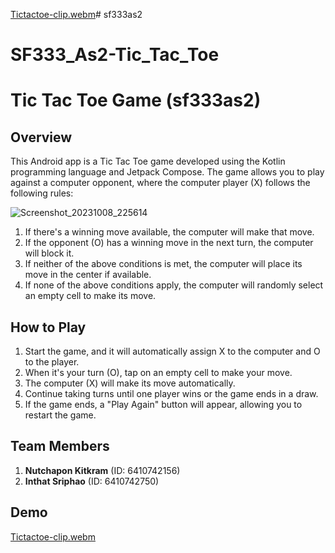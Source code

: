 [Tictactoe-clip.webm](https://github.com/Sosnox/sf333as2/assets/86417460/43cd154f-df00-4015-923c-607dab6d85d0)# sf333as2
# SF333_As2-Tic_Tac_Toe


# Tic Tac Toe Game (sf333as2)

## Overview
This Android app is a Tic Tac Toe game developed using the Kotlin programming language and Jetpack Compose. The game allows you to play against a computer opponent, where the computer player (X) follows the following rules:

![Screenshot_20231008_225614](https://github.com/Sosnox/sf333as2/assets/86417460/1b3b93c6-558d-44f9-927f-31594e065f23)

1. If there's a winning move available, the computer will make that move.
2. If the opponent (O) has a winning move in the next turn, the computer will block it.
3. If neither of the above conditions is met, the computer will place its move in the center if available.
4. If none of the above conditions apply, the computer will randomly select an empty cell to make its move.

## How to Play
1. Start the game, and it will automatically assign X to the computer and O to the player.
2. When it's your turn (O), tap on an empty cell to make your move.
3. The computer (X) will make its move automatically.
4. Continue taking turns until one player wins or the game ends in a draw.
5. If the game ends, a "Play Again" button will appear, allowing you to restart the game.

## Team Members

1. **Nutchapon Kitkram** (ID: 6410742156)
2. **Inthat Sriphao** (ID: 6410742750)

## Demo
[Tictactoe-clip.webm](https://github.com/Sosnox/sf333as2/assets/86417460/16ee4e60-95b4-4aab-829f-90bd35a59287)


